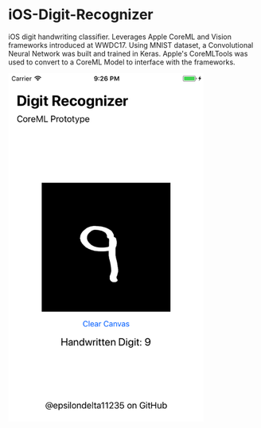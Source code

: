 # iOS-Digit-Recognizer

iOS digit handwriting classifier. Leverages Apple CoreML and Vision frameworks introduced at WWDC17. Using MNIST dataset, a Convolutional Neural Network was built and trained in Keras. Apple's CoreMLTools was used to convert to a CoreML Model to interface with the frameworks.

<img src="Screenshot.png" height="700" />
